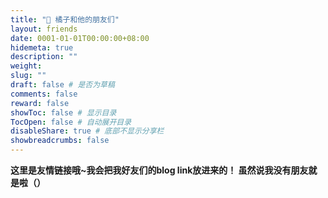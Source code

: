 ```yaml
---
title: "🤝 橘子和他的朋友们"
layout: friends
date: 0001-01-01T00:00:00+08:00
hidemeta: true
description: ""
weight:
slug: ""
draft: false # 是否为草稿
comments: false
reward: false
showToc: false # 显示目录
TocOpen: false # 自动展开目录
disableShare: true # 底部不显示分享栏
showbreadcrumbs: false
---
```

**这里是友情链接哦~我会把我好友们的blog link放进来的！
虽然说我没有朋友就是啦（）**

